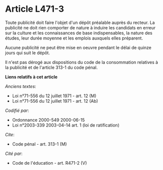 # Article L471-3

Toute publicité doit faire l'objet d'un dépôt préalable auprès du recteur. La publicité ne doit rien comporter de nature à
induire les candidats en erreur sur la culture et les connaissances de base indispensables, la nature des études, leur durée
moyenne et les emplois auxquels elles préparent.

Aucune publicité ne peut être mise en oeuvre pendant le délai de quinze jours qui suit le dépôt.

Il n'est pas dérogé aux dispositions du code de la consommation relatives à la publicité et de l'article 313-1 du code pénal.

**Liens relatifs à cet article**

_Anciens textes_:

  - Loi n°71-556 du 12 juillet 1971 - art. 12 (M)
  - Loi n°71-556 du 12 juillet 1971 - art. 12 (Ab)

_Codifié par_:

  - Ordonnance 2000-549 2000-06-15
  - Loi n°2003-339 2003-04-14 art. 1 (loi de ratification)

_Cite_:

  - Code pénal - art. 313-1 (M)

_Cité par_:

  - Code de l'éducation - art. R471-2 (V)
